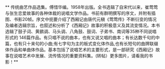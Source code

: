**    传统曲艺作品选集。傅惜华编。1958年出版。全书选辑了自宋代以来，崔莺莺与张生恋爱故事的各种体裁的说唱文学作品。书前有群明撰写的序文，并附有插图、书影20帧。序文中扼要介绍了西厢记由唐代元稹《莺莺传》不断衍变的情况及编者选辑宗旨，也叙述和分析了《西厢记》故事的积极意义及其流变情况。本书选辑了鼓子词、黄鹂调、马头调、八角鼓、鼓词、子弟书、南词等35种不同说唱形式的 146篇作品。有只唱不说的曲本，也有又说又唱的曲本；有长达数千句的中篇，也有只十来句的小曲;有七字句为主的板式变化体作品,也有长短句的曲牌联缀体作品和单曲体作品。基本包括了说唱艺术的主要形式，是一部研究《西厢记》故事在说唱艺术中发展、流传情况的重要资料集。(转帖）更多图片，请看我的书影！**